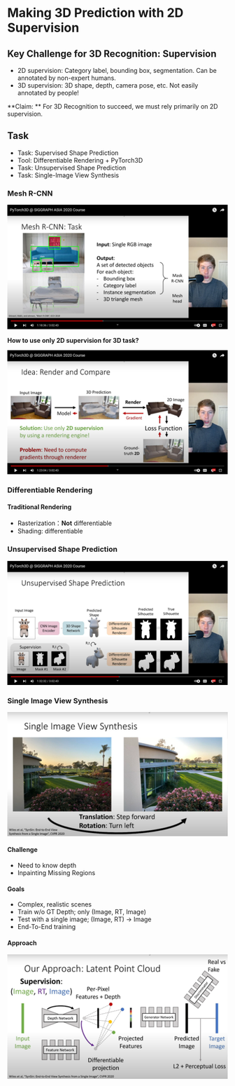 # Making 3D Prediction with 2D Supervision

## Key Challenge for 3D Recognition: Supervision

* 2D supervision: Category label, bounding box, segmentation.
  Can be annotated by non-expert humans.
* 3D supervision: 3D shape, depth, camera pose, etc.
  Not easily annotated by people!

**Claim: ** For 3D Recognition to succeed, we must rely primarily on 2D supervision.

## Task

* Task: Supervised Shape Prediction
* Tool: Differentiable Rendering + PyTorch3D
* Task: Unsupervised Shape Prediction
* Task: Single-Image View Synthesis

### Mesh R-CNN

![Mesh R-CNN](https://github.com/SleepEaaarly/PyTorch3D-Learning/blob/main/pictures/Mesh_R-CNN.png)

**How to use only 2D supervision for 3D task?**

![Idea Render and Compare](https://github.com/SleepEaaarly/PyTorch3D-Learning/blob/main/pictures/Idea_Render_and_Compare.png)

### Differentiable Rendering

#### Traditional Rendering

* Rasterization：**Not** differentiable
* Shading: differentiable

### Unsupervised Shape Prediction

![Unsupervised Shape Prediction](https://github.com/SleepEaaarly/PyTorch3D-Learning/blob/main/pictures/Unsupervised_Shape_Prediction.png)

### Single Image View Synthesis

![Single Image View Synthesis](https://github.com/SleepEaaarly/PyTorch3D-Learning/blob/main/pictures/Single_Image_View_Synthesis.png)

#### **Challenge**

* Need to know depth
* Inpainting Missing Regions

#### Goals

* Complex, realistic scenes
* Train w/o GT Depth; only (Image, RT, Image)
* Test with a single image; (Image, RT) -> Image
* End-To-End training

#### Approach

![Single mesh View Synthesis Approach](https://github.com/SleepEaaarly/PyTorch3D-Learning/blob/main/pictures/Single_mesh_View_Synthesis_Approach.png)